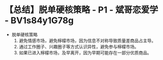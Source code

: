 # 【总结】脱单硬核策略 - P1 - 斌哥恋爱学 - BV1s84y1G78g

-   脱单硬核策略
    1.  避免情感市场，避免檸檬市场，因为信息不对称导致质量差商品占主导。
    2.  通过工作圈子、兴趣圈子等方式认识异性，避免参与檸檬市场。
    3.  如果已进入檸檬市场，及早离开，因为早期可能存在一部分优质商品。